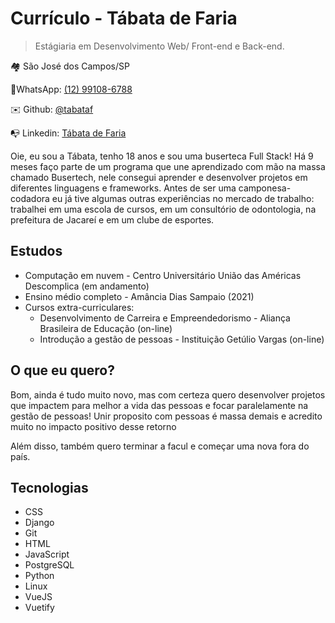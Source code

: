 # **Currículo - Tábata de Faria** 
> Estágiaria em Desenvolvimento Web/ Front-end e Back-end. 
 
🏘️  São José dos Campos/SP 

📱WhatsApp: <a href="https://wa.me/5512991086788" target="_blank">(12) 99108-6788</a> 

✉️ Github: <a href="https://github.com/tabataf" target="_blank">@tabataf</a>

📭 Linkedin: <a href="https://www.linkedin.com/in/t%C3%A1bata-de-faria/" target="_blank">Tábata de Faria</a>


Oie, eu sou a Tábata, tenho 18 anos e sou uma buserteca Full Stack! Há 9 meses faço parte de um programa que une aprendizado com mão na massa chamado Busertech, nele consegui aprender e desenvolver projetos em diferentes linguagens e frameworks.
Antes de ser uma camponesa-codadora eu já tive algumas outras experiências no mercado de trabalho: trabalhei em uma escola de cursos, em um consultório de odontologia, na prefeitura de Jacareí e em um clube de esportes.

## Estudos

* Computação em nuvem - Centro Universitário União das Américas Descomplica (em andamento)
* Ensino médio completo - Amância Dias Sampaio (2021)
* Cursos extra-curriculares:
    * Desenvolvimento de Carreira e Empreendedorismo - Aliança Brasileira de Educação (on-line)
    * Introdução a gestão de pessoas - Instituição Getúlio Vargas (on-line)

## O que eu quero?

Bom, ainda é tudo muito novo, mas com certeza quero desenvolver projetos que impactem para melhor a vida das pessoas e focar paralelamente na gestão de pessoas! Unir proposito com pessoas é massa demais e acredito muito no impacto positivo desse retorno

Além disso, também quero terminar a facul e começar uma nova fora do país.
## Tecnologias
* CSS
* Django
* Git
* HTML
* JavaScript
* PostgreSQL
* Python
* Linux
* VueJS
* Vuetify



